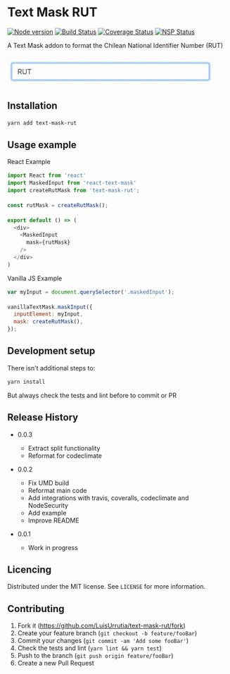 # Text Mask RUT

[![Node version](https://img.shields.io/node/v/text-mask-rut.svg?style=flat)](http://nodejs.org/download/)
[![Build Status](https://travis-ci.org/LuisUrrutia/text-mask-rut.svg?branch=master)](https://travis-ci.org/LuisUrrutia/text-mask-rut)
[![Coverage Status](https://coveralls.io/repos/github/LuisUrrutia/text-mask-rut/badge.svg?branch=master)](https://coveralls.io/github/LuisUrrutia/text-mask-rut?branch=master)
[![NSP Status](https://nodesecurity.io/orgs/luisurrutia/projects/f3a88dff-5825-471b-87fc-07a2b513c1ac/badge)](https://nodesecurity.io/orgs/luisurrutia/projects/f3a88dff-5825-471b-87fc-07a2b513c1ac)

A Text Mask addon to format the Chilean National Identifier Number (RUT)


![Demo](rut.gif)

## Installation

```sh
yarn add text-mask-rut
```

## Usage example

React Example
```javascript
import React from 'react'
import MaskedInput from 'react-text-mask'
import createRutMask from 'text-mask-rut';

const rutMask = createRutMask();

export default () => (
  <div>
    <MaskedInput
      mask={rutMask}
    />
  </div>
)
```

Vanilla JS Example
```javascript
var myInput = document.querySelector('.maskedInput');

vanillaTextMask.maskInput({
  inputElement: myInput,
  mask: createRutMask(),
});
```

## Development setup
There isn't additional steps to:
```sh
yarn install
```

But always check the tests and lint before to commit or PR

## Release History
* 0.0.3
    * Extract split functionality
    * Reformat for codeclimate

* 0.0.2
    * Fix UMD build
    * Reformat main code
    * Add integrations with travis, coveralls, codeclimate and NodeSecurity
    * Add example
    * Improve README

* 0.0.1
    * Work in progress

## Licencing

Distributed under the MIT license. See ``LICENSE`` for more information.


## Contributing

1. Fork it (<https://github.com/LuisUrrutia/text-mask-rut/fork>)
2. Create your feature branch (`git checkout -b feature/fooBar`)
3. Commit your changes (`git commit -am 'Add some fooBar'`)
4. Check the tests and lint (`yarn lint && yarn test`)
5. Push to the branch (`git push origin feature/fooBar`)
6. Create a new Pull Request
